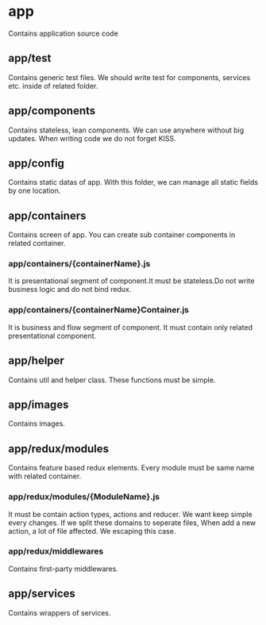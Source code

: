 # app

Contains application source code


## app/__test__

Contains generic test files. We should write test for components, services etc. inside of related folder.

## app/components

Contains stateless, lean components. We can use anywhere without big updates. When writing code we do not forget KISS.


## app/config

Contains static datas of app. With this folder, we can manage all static fields by one location.


## app/containers

Contains screen of app. You can create sub container components in related container.


### app/containers/{containerName}.js

It is presentational segment of component.It must be stateless.Do not write business logic and do not bind redux.


### app/containers/{containerName}Container.js

It is business and flow segment of component. It must contain only related presentational component. 


## app/helper

Contains util and helper class. These functions must be simple. 


## app/images

Contains images.


## app/redux/modules

Contains feature based redux elements. Every module must be same name with related container.


### app/redux/modules/{ModuleName}.js

It must be contain action types, actions and reducer. We want keep simple every changes. 
If we split these domains to seperate files, When add a new action, a lot of file affected. We escaping this case.


### app/redux/middlewares

Contains first-party middlewares.


## app/services

Contains wrappers of services.
